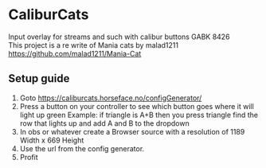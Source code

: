 # CaliburCats
Input overlay for streams and such with calibur buttons GABK 8426  <br/>
This project is a re write of Mania cats by malad1211
https://github.com/malad1211/Mania-Cat

## Setup guide ##
1. Goto https://caliburcats.horseface.no/configGenerator/
2. Press a button on your controller to see which button goes where it will light up green
      Example: if triangle is A+B then you press triangle find the row that lights up and add A and B to the dropdown
4. In obs or whatever create a Browser source with a resolution of 1189 Width x 669 Height 
5. Use the url from the config generator.
6. Profit

